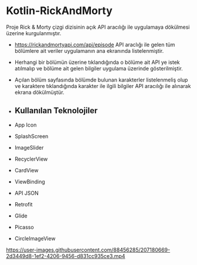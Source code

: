 # Kotlin-RickAndMorty

 Proje Rick & Morty çizgi dizisinin açık API aracılığı ile uygulamaya dökülmesi üzerine kurgulanmıştır.
 - https://rickandmortyapi.com/api/episode API araclığı ile gelen tüm bölümlere ait veriler uygulamanın ana ekranında listelenmiştir.
 - Herhangi bir bölümün üzerine tıklandığında o bölüme ait API ye istek atılmalıp ve bölüme ait gelen bilgiler uygulama üzerinde gösterilmiştir.
 - Açılan bölüm sayfasında bölümde bulunan karakterler listelenmeliş olup ve karaktere tıklandığında karakter ile ilgili bilgiler API aracılığı ile alınarak ekrana dökülmüştür.
 - ## Kullanılan Teknolojiler

- App Icon
- SplashScreen
- ImageSlider
- RecyclerView
- CardView
- ViewBinding
- API JSON
- Retrofit
- Glide
- Picasso
- CircleImageView

https://user-images.githubusercontent.com/88456285/207180669-2d3449d8-1ef2-4206-9456-d831cc935ce3.mp4




